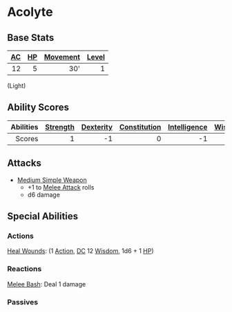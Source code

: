 # Acolyte

## Base Stats

| [AC](../../../Player%20Characters/Derived%20Statistics/Armor%20Class.md) | [HP](../../../Player%20Characters/Derived%20Statistics/Health%20Points.md) | [Movement](../../../Game%20Procedures/Movement.md) | [Level](../../../Player%20Characters/Derived%20Statistics/Level.md) |
| -----------------------------------------------------------------------: | -------------------------------------------------------------------------: | -------------------------------------------------: | ------------------------------------------------------------------: |
|                                                                       12 |                                                                          5 |                                                30' |                                                                   1 |

(Light)

## Ability Scores

| Abilities | [Strength](../../../Player%20Characters/Chosen%20Statistics/Strength.md) | [Dexterity](../../../Player%20Characters/Chosen%20Statistics/Dexterity.md) | [Constitution](../../../Player%20Characters/Chosen%20Statistics/Constitution.md) | [Intelligence](../../../Player%20Characters/Chosen%20Statistics/Intelligence.md) | [Wisdom](../../../Player%20Characters/Chosen%20Statistics/Wisdom.md)<br> | [Charisma](../../../Player%20Characters/Chosen%20Statistics/Charisma.md)<br> |
| --------: | -----------------------------------------------------------------------: | -------------------------------------------------------------------------: | -------------------------------------------------------------------------------: | -------------------------------------------------------------------------------: | -----------------------------------------------------------------------: | ---------------------------------------------------------------------------: |
|    Scores |                                                                        1 |                                                                         -1 |                                                                                0 |                                                                               -1 |                                                                        2 |                                                                            0 |

## Attacks

- [Medium Simple Weapon](../../../Items/Individual%20Item%20Cards/Weapons/Melee%20Weapons/Medium%20Simple%20Weapon.md)
	- +1 to [Melee Attack](../../../Game%20Procedures/Melee%20Attack.md) rolls
	- d6 damage

## Special Abilities

### Actions

[Heal Wounds](../../../Magic/Spells/Mythril%20Spells/Level%201/Heal%20Wounds.md): (1 [Action](../../../Game%20Procedures/Action.md), [DC](../../../Game%20Procedures/DC.md) 12 [Wisdom](../../../Player%20Characters/Chosen%20Statistics/Wisdom.md), 1d6 + 1 [HP](../../../Player%20Characters/Derived%20Statistics/Health%20Points.md))

### Reactions

[Melee Bash](../../../Game%20Procedures/Reaction.md#Melee%20Bash): Deal 1 damage

### Passives
